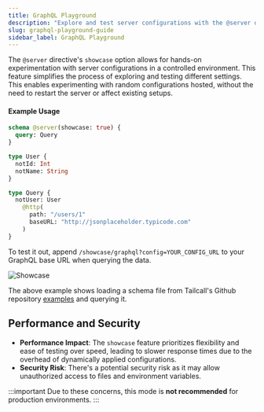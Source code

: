 ```yaml
---
title: GraphQL Playground
description: "Explore and test server configurations with the @server directive's showcase feature in a controlled environment. Ideal for quick experimentation and learning with dynamic GraphQL schema configurations. Not recommended for production due to performance and security considerations."
slug: graphql-playground-guide
sidebar_label: GraphQL Playground
---
```


The `@server` directive's `showcase` option allows for hands-on experimentation with server configurations in a controlled environment. This feature simplifies the process of exploring and testing different settings. This enables experimenting with random configurations hosted, without the need to restart the server or affect existing setups.

#### Example Usage

```graphql showLineNumbers
schema @server(showcase: true) {
  query: Query
}

type User {
  notId: Int
  notName: String
}

type Query {
  notUser: User
    @http(
      path: "/users/1"
      baseURL: "http://jsonplaceholder.typicode.com"
    )
}
```

To test it out, append `/showcase/graphql?config=YOUR_CONFIG_URL` to your GraphQL base URL when querying the data.

![Showcase](/images/docs/showcase.png)

The above example shows loading a schema file from Tailcall's Github repository [examples](https://github.com/tailcallhq/tailcall/tree/main/examples) and querying it.

## Performance and Security

- **Performance Impact**: The `showcase` feature prioritizes flexibility and ease of testing over speed, leading to slower response times due to the overhead of dynamically applied configurations.
- **Security Risk**: There's a potential security risk as it may allow unauthorized access to files and environment variables.

:::important
Due to these concerns, this mode is **not recommended** for production environments.
:::

